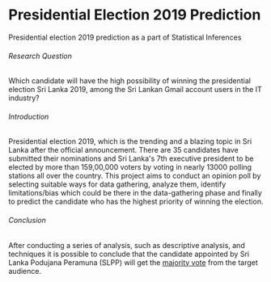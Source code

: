 # Presidential Election 2019 Prediction
Presidential election 2019 prediction as a part of Statistical Inferences

###### Research Question
Which candidate will have the high possibility of winning the presidential election Sri Lanka 2019, among the Sri Lankan Gmail account users in the IT industry?

###### Introduction
Presidential election 2019, which is the trending and a blazing topic in Sri Lanka after the official announcement. There are 35 candidates have submitted their nominations and Sri Lanka's 7th executive president to be elected by more than 159,00,000 voters by voting in nearly 13000 polling stations all over the country. This project aims to conduct an opinion poll by selecting suitable ways for data gathering, analyze them, identify limitations/bias which could be there in the data-gathering phase and finally to predict the candidate who has the highest priority of winning the election.  

###### Conclusion
After conducting a series of analysis, such as descriptive analysis, and techniques it is possible to conclude that the candidate appointed by Sri Lanka Podujana Peramuna (SLPP) will get the [majority vote](https://github.com/mojith/PresidentialElection2019Prediction/blob/master/src/Predict-Sri-Lankan-president-2019.ipynb) from the target audience. 

